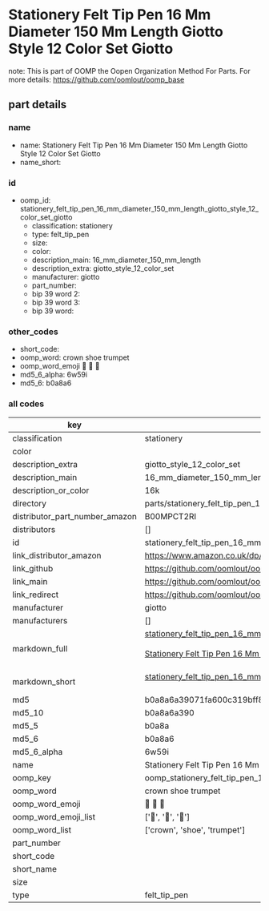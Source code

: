 # Stationery Felt Tip Pen 16 Mm Diameter 150 Mm Length Giotto Style 12 Color Set Giotto  

note: This is part of OOMP the Oopen Organization Method For Parts. For more details: https://github.com/oomlout/oomp_base

##  part details
  







### name
* name: Stationery Felt Tip Pen 16 Mm Diameter 150 Mm Length Giotto Style 12 Color Set Giotto
* name_short: 
### id
* oomp_id: stationery_felt_tip_pen_16_mm_diameter_150_mm_length_giotto_style_12_color_set_giotto
  * classification: stationery
  * type: felt_tip_pen
  * size: 
  * color: 
  * description_main: 16_mm_diameter_150_mm_length
  * description_extra: giotto_style_12_color_set
  * manufacturer: giotto
  * part_number: 
  * bip 39 word 2: 
  * bip 39 word 3: 
  * bip 39 word: 

### other_codes
* short_code: 
* oomp_word: crown shoe trumpet
* oomp_word_emoji :crown: :shoe: :trumpet:
* md5_6_alpha: 6w59i
* md5_6: b0a8a6









### all codes 
| key | value |  
| --- | --- |  
| classification | stationery |  
| color |  |  
| description_extra | giotto_style_12_color_set |  
| description_main | 16_mm_diameter_150_mm_length |  
| description_or_color | 16k |  
| directory | parts/stationery_felt_tip_pen_16_mm_diameter_150_mm_length_giotto_style_12_color_set_giotto |  
| distributor_part_number_amazon | B00MPCT2RI |  
| distributors | [] |  
| id | stationery_felt_tip_pen_16_mm_diameter_150_mm_length_giotto_style_12_color_set_giotto |  
| link_distributor_amazon | https://www.amazon.co.uk/dp/B00MPCT2RI |  
| link_github | https://github.com/oomlout/oomlout_oomp_version_1_messy/tree/main/parts/stationery_felt_tip_pen_16_mm_diameter_150_mm_length_giotto_style_12_color_set_giotto |  
| link_main | https://github.com/oomlout/oomlout_oomp_version_1_messy/tree/main/parts/stationery_felt_tip_pen_16_mm_diameter_150_mm_length_giotto_style_12_color_set_giotto |  
| link_redirect | https://github.com/oomlout/oomlout_oomp_version_1_messy/tree/main/parts/stationery_felt_tip_pen_16_mm_diameter_150_mm_length_giotto_style_12_color_set_giotto |  
| manufacturer | giotto |  
| manufacturers | [] |  
| markdown_full | [stationery_felt_tip_pen_16_mm_diameter_150_mm_length_giotto_style_12_color_set_giotto](none)<br>[](none)<br>[Stationery Felt Tip Pen 16 Mm Diameter 150 Mm Length Giotto Style 12 Color Set Giotto](none)<br><br> |  
| markdown_short | [stationery_felt_tip_pen_16_mm_diameter_150_mm_length_giotto_style_12_color_set_giotto](none)<br><br> |  
| md5 | b0a8a6a39071fa600c319bff80959f38 |  
| md5_10 | b0a8a6a390 |  
| md5_5 | b0a8a |  
| md5_6 | b0a8a6 |  
| md5_6_alpha | 6w59i |  
| name | Stationery Felt Tip Pen 16 Mm Diameter 150 Mm Length Giotto Style 12 Color Set Giotto |  
| oomp_key | oomp_stationery_felt_tip_pen_16_mm_diameter_150_mm_length_giotto_style_12_color_set_giotto |  
| oomp_word | crown shoe trumpet |  
| oomp_word_emoji | :crown: :shoe: :trumpet: |  
| oomp_word_emoji_list | [':crown:', ':shoe:', ':trumpet:'] |  
| oomp_word_list | ['crown', 'shoe', 'trumpet'] |  
| part_number |  |  
| short_code |  |  
| short_name |  |  
| size |  |  
| type | felt_tip_pen |  
